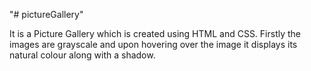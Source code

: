 "# pictureGallery" 

It is a Picture Gallery which is created using HTML and CSS. Firstly the images are grayscale and upon hovering over the image it displays its natural colour along with a shadow.
